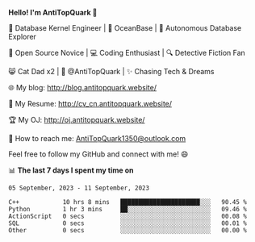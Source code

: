 
**Hello! I'm AntiTopQuark 👋**

🔧 Database Kernel Engineer | 🌊 OceanBase | 🤖 Autonomous Database Explorer

🌱 Open Source Novice | 💻 Coding Enthusiast | 🔍 Detective Fiction Fan

😸 Cat Dad x2 | 🎉 @AntiTopQuark | ✨ Chasing Tech & Dreams

🌐 My blog: http://blog.antitopquark.website/

📄 My Resume: http://cv_cn.antitopquark.website/

🏆 My OJ: http://oj.antitopquark.website/

📧 How to reach me: AntiTopQuark1350@outlook.com

Feel free to follow my GitHub and connect with me! 😄

📊 **The last 7 days I spent my time on** 

<!--START_SECTION:waka-->
```text
05 September, 2023 - 11 September, 2023

C++            10 hrs 8 mins   ██████████████████████░░░   90.45 % 
Python         1 hr 3 mins     ██░░░░░░░░░░░░░░░░░░░░░░░   09.46 % 
ActionScript   0 secs          ░░░░░░░░░░░░░░░░░░░░░░░░░   00.08 % 
SQL            0 secs          ░░░░░░░░░░░░░░░░░░░░░░░░░   00.01 % 
Other          0 secs          ░░░░░░░░░░░░░░░░░░░░░░░░░   00.00 %
```
<!--END_SECTION:waka-->


